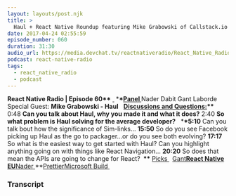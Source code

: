```yaml
---
layout: layouts/post.njk
title: >
  Haul + React Native Roundup featuring Mike Grabowski of Callstack.io
date: 2017-04-24 02:55:59
episode_number: 060
duration: 31:30
audio_url: https://media.devchat.tv/reactnativeradio/React_Native_Radio_Episode_60.mp3
podcast: react-native-radio
tags:
  - react_native_radio
  - podcast
---
```


**React Native Radio | Episode 60\*\*** <u> </u> \***\*<u>Panel </u>** Nader Dabit Gant Laborde Special Guest: **Mike Grabowski - Haul** &nbsp; **<u>Discussions and Questions:</u>\*\*** 0:48 **Can you talk about Haul, why you made it and what it does?** 2:40 **So what problem is Haul solving for the average developer?** &nbsp; \***\*5:10** Can you talk bout how the significance of Sim-links… **15:50** So do you see Facebook picking up Haul as the go to packager…or do you see both evolving? **17:17** So what is the easiest way to get started with Haul? Can you highlight anything going on with things like React Navigation… **20:20** So does that mean the APIs are going to change for React? **&nbsp;\*\*** <u>Picks </u> **&nbsp;** <u>Gant</u>**[React Native EU](https://react-native.eu/)**<u>Nader </u>\*\*[Prettier](https://github.com/prettier/prettier)[Microsoft Build&nbsp;](https://build.microsoft.com/)

### Transcript
